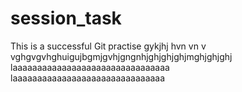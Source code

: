# session_task
This is a successful Git practise
gykjhj
 hvn vn v 
 vghgvgvhghuigujbgmjgvhjgngnhjghjghjghjmghjghjghj
 laaaaaaaaaaaaaaaaaaaaaaaaaaaaaaaa
 laaaaaaaaaaaaaaaaaaaaaaaaaaaaaaa
